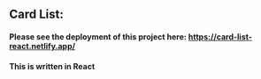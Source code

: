 ## Card List:
#### Please see the deployment of this project here: https://card-list-react.netlify.app/
#### This is written in React
